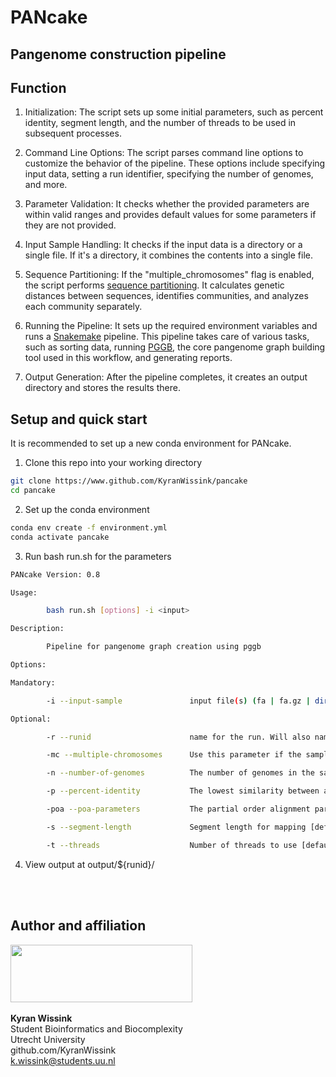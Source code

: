 # PANcake
Pangenome construction pipeline
---------------------------------------------------------
## Function

1) Initialization: The script sets up some initial parameters, such as percent identity, segment length, and the number of threads to be used in subsequent processes.

2) Command Line Options: The script parses command line options to customize the behavior of the pipeline. These options include specifying input data, setting a run identifier, specifying the number of genomes, and more.

3) Parameter Validation: It checks whether the provided parameters are within valid ranges and provides default values for some parameters if they are not provided.

4) Input Sample Handling: It checks if the input data is a directory or a single file. If it's a directory, it combines the contents into a single file.

5) Sequence Partitioning: If the "multiple_chromosomes" flag is enabled, the script performs [sequence partitioning](https://pggb.readthedocs.io/en/latest/rst/tutorials/sequence_partitioning.html). It calculates genetic distances between sequences, identifies communities, and analyzes each community separately.

6) Running the Pipeline: It sets up the required environment variables and runs a [Snakemake](https://snakemake.readthedocs.io/en/stable/) pipeline. This pipeline takes care of various tasks, such as sorting data, running [PGGB](https://github.com/pangenome/pggb), the core pangenome graph building tool used in this workflow, and generating reports.

7) Output Generation: After the pipeline completes, it creates an output directory and stores the results there.

## Setup and quick start

It is recommended to set up a new conda environment for PANcake.

1) Clone this repo into your working directory
```bash
git clone https://www.github.com/KyranWissink/pancake 
cd pancake
```

2) Set up the conda environment
```bash
conda env create -f environment.yml
conda activate pancake
```

3) Run bash run.sh for the parameters
```bash
PANcake Version: 0.8

Usage:

        bash run.sh [options] -i <input> 

Description:

        Pipeline for pangenome graph creation using pggb

Options:

Mandatory:

        -i --input-sample               input file(s) (fa | fa.gz | dir)

Optional:

        -r --runid                      name for the run. Will also name directories this.

        -mc --multiple-chromosomes      Use this parameter if the sample contains multiple chromosomes.

        -n --number-of-genomes          The number of genomes in the sample

        -p --percent-identity           The lowest similarity between all sequences in percentages

        -poa --poa-parameters           The partial order alignment parameters to use (asm5, asm10, asm20)

        -s --segment-length             Segment length for mapping [default: 10k]

        -t --threads                    Number of threads to use [default: 16]

```

4) View output at output/${runid}/

<br><br>
## Author and affiliation
<img src="https://www.uu.nl/sites/default/files/styles/original_image/public/uu-logo-nl-geenwitruimte.png" height="92" width="291"><br><br>
**Kyran Wissink**<br>Student Bioinformatics and Biocomplexity<br>Utrecht University<br>github.com/KyranWissink<br>k.wissink@students.uu.nl

